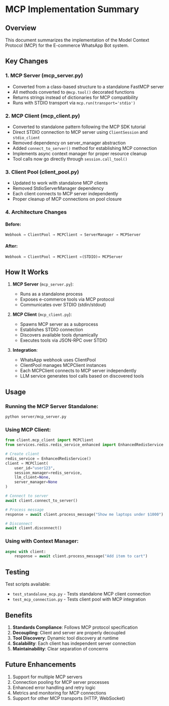 # MCP Implementation Summary

## Overview
This document summarizes the implementation of the Model Context Protocol (MCP) for the E-commerce WhatsApp Bot system.

## Key Changes

### 1. MCP Server (mcp_server.py)
- Converted from a class-based structure to a standalone FastMCP server
- All methods converted to `@mcp.tool()` decorated functions
- Returns strings instead of dictionaries for MCP compatibility
- Runs with STDIO transport via `mcp.run(transport='stdio')`

### 2. MCP Client (mcp_client.py)
- Converted to standalone pattern following the MCP SDK tutorial
- Direct STDIO connection to MCP server using `ClientSession` and `stdio_client`
- Removed dependency on server_manager abstraction
- Added `connect_to_server()` method for establishing MCP connection
- Implements async context manager for proper resource cleanup
- Tool calls now go directly through `session.call_tool()`

### 3. Client Pool (client_pool.py)
- Updated to work with standalone MCP clients
- Removed StdioServerManager dependency
- Each client connects to MCP server independently
- Proper cleanup of MCP connections on pool closure

### 4. Architecture Changes

#### Before:
```
Webhook → ClientPool → MCPClient → ServerManager → MCPServer
```

#### After:
```
Webhook → ClientPool → MCPClient ←(STDIO)→ MCPServer
```

## How It Works

1. **MCP Server** (`mcp_server.py`):
   - Runs as a standalone process
   - Exposes e-commerce tools via MCP protocol
   - Communicates over STDIO (stdin/stdout)

2. **MCP Client** (`mcp_client.py`):
   - Spawns MCP server as a subprocess
   - Establishes STDIO connection
   - Discovers available tools dynamically
   - Executes tools via JSON-RPC over STDIO

3. **Integration**:
   - WhatsApp webhook uses ClientPool
   - ClientPool manages MCPClient instances
   - Each MCPClient connects to MCP server independently
   - LLM service generates tool calls based on discovered tools

## Usage

### Running the MCP Server Standalone:
```bash
python server/mcp_server.py
```

### Using MCP Client:
```python
from client.mcp_client import MCPClient
from services.redis.redis_service_enhanced import EnhancedRedisService

# Create client
redis_service = EnhancedRedisService()
client = MCPClient(
    user_id="user123",
    session_manager=redis_service,
    llm_client=None,
    server_manager=None
)

# Connect to server
await client.connect_to_server()

# Process message
response = await client.process_message("Show me laptops under $1000")

# Disconnect
await client.disconnect()
```

### Using with Context Manager:
```python
async with client:
    response = await client.process_message("Add item to cart")
```

## Testing

Test scripts available:
- `test_standalone_mcp.py` - Tests standalone MCP client connection
- `test_mcp_connection.py` - Tests client pool with MCP integration

## Benefits

1. **Standards Compliance**: Follows MCP protocol specification
2. **Decoupling**: Client and server are properly decoupled
3. **Tool Discovery**: Dynamic tool discovery at runtime
4. **Scalability**: Each client has independent server connection
5. **Maintainability**: Clear separation of concerns

## Future Enhancements

1. Support for multiple MCP servers
2. Connection pooling for MCP server processes
3. Enhanced error handling and retry logic
4. Metrics and monitoring for MCP connections
5. Support for other MCP transports (HTTP, WebSocket)